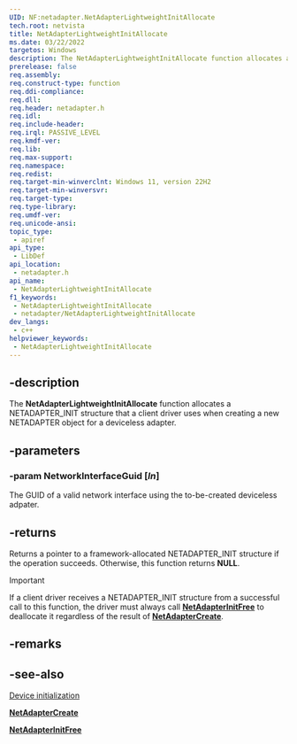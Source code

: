 ```yaml
---
UID: NF:netadapter.NetAdapterLightweightInitAllocate
tech.root: netvista
title: NetAdapterLightweightInitAllocate
ms.date: 03/22/2022
targetos: Windows
description: The NetAdapterLightweightInitAllocate function allocates a NETADAPTER_INIT structure that a client driver uses when creating a new NETADAPTER object for a deviceless adapter.
prerelease: false
req.assembly: 
req.construct-type: function
req.ddi-compliance: 
req.dll: 
req.header: netadapter.h
req.idl: 
req.include-header: 
req.irql: PASSIVE_LEVEL
req.kmdf-ver: 
req.lib: 
req.max-support: 
req.namespace: 
req.redist: 
req.target-min-winverclnt: Windows 11, version 22H2
req.target-min-winversvr: 
req.target-type: 
req.type-library: 
req.umdf-ver: 
req.unicode-ansi: 
topic_type:
 - apiref
api_type:
 - LibDef
api_location:
 - netadapter.h
api_name:
 - NetAdapterLightweightInitAllocate
f1_keywords:
 - NetAdapterLightweightInitAllocate
 - netadapter/NetAdapterLightweightInitAllocate
dev_langs:
 - c++
helpviewer_keywords:
 - NetAdapterLightweightInitAllocate
---
```


## -description

The **NetAdapterLightweightInitAllocate** function allocates a NETADAPTER_INIT structure that a client driver uses when creating a new NETADAPTER object for a deviceless adapter.

## -parameters

### -param NetworkInterfaceGuid [_In_]

The GUID of a valid network interface using the to-be-created deviceless adpater.

## -returns

Returns a pointer to a framework-allocated NETADAPTER_INIT structure if the operation succeeds. Otherwise, this function returns **NULL**.

> [!IMPORTANT]
> If a client driver receives a NETADAPTER_INIT structure from a successful call to this function, the driver must always call [**NetAdapterInitFree**](nf-netadapter-netadapterinitfree.md) to deallocate it regardless of the result of [**NetAdapterCreate**](nf-netadapter-netadaptercreate.md).

## -remarks

## -see-also

[Device initialization](/windows-hardware/drivers/netcx/device-initialization)

[**NetAdapterCreate**](nf-netadapter-netadaptercreate.md)

[**NetAdapterInitFree**](nf-netadapter-netadapterinitfree.md)

